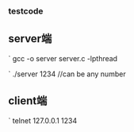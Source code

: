 ### testcode

## server端


` gcc -o server server.c -lpthread


` ./server 1234   //can be any number

## client端

` telnet 127.0.0.1 1234


